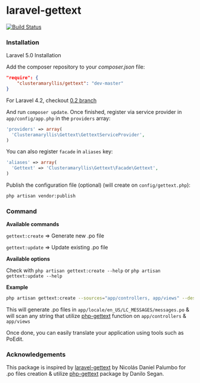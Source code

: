 # laravel-gettext

[![Build Status](https://travis-ci.org/clusteramaryllis/laravel-gettext.svg?branch=master)](https://travis-ci.org/clusteramaryllis/laravel-gettext)

### Installation

Laravel 5.0 Installation

Add the composer repository to your *composer.json* file:

```json
"require": {
    "clusteramaryllis/gettext": "dev-master"
}
```

For Laravel 4.2, checkout [0.2 branch](https://github.com/clusteramaryllis/laravel-gettext/tree/0.2)

And run `composer update`. Once finished, register via service provider in `app/config/app.php` in the `providers` array:

```php
'providers' => array(
  'Clusteramaryllis\Gettext\GettextServiceProvider',
)
```

You can also register `facade` in `aliases` key:
```php
'aliases' => array(
  'Gettext' => 'Clusteramaryllis\Gettext\Facade\Gettext',
)
```

Publish the configuration file (optional) (will create on `config/gettext.php`):

```bash
php artisan vendor:publish
```

### Command

**Available commands**

`gettext:create` => Generate new .po file

`gettext:update` => Update existing .po file

**Available options**

Check with `php artisan gettext:create --help` or `php artisan gettext:update --help`

**Example**

```bash
php artisan gettext:create --sources="app/controllers, app/views" --destination="app/locale" --locale="en_US" 
```

This will generate .po files in `app/locale/en_US/LC_MESSAGES/messages.po` & will scan any string that utilize [php-gettext](http://php.net/manual/en/ref.gettext.php) function on `app/controllers` & `app/views`

Once done, you can easily translate your application using tools such as PoEdit.

### Acknowledgements

This package is inspired by [laravel-gettext](https://github.com/xinax/laravel-gettext/) by Nicolás Daniel Palumbo for .po files creation & utilize [php-gettext](https:://launchpad.net/php-gettext/) package by Danilo Segan.